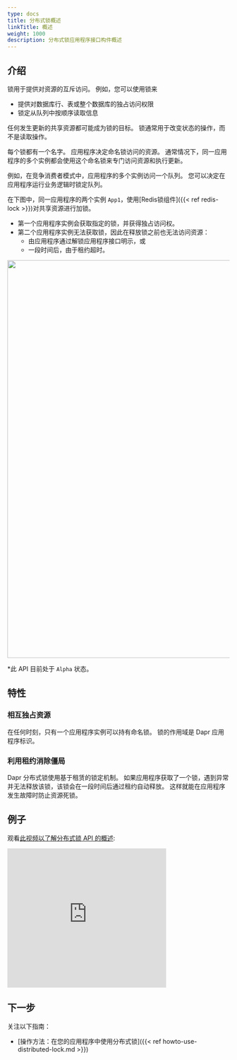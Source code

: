 ```yaml
---
type: docs
title: 分布式锁概述
linkTitle: 概述
weight: 1000
description: 分布式锁应用程序接口构件概述
---
```


## 介绍

锁用于提供对资源的互斥访问。 例如，您可以使用锁来

- 提供对数据库行、表或整个数据库的独占访问权限
- 锁定从队列中按顺序读取信息

任何发生更新的共享资源都可能成为锁的目标。 锁通常用于改变状态的操作，而不是读取操作。

每个锁都有一个名字。 应用程序决定命名锁访问的资源。 通常情况下，同一应用程序的多个实例都会使用这个命名锁来专门访问资源和执行更新。

例如，在竞争消费者模式中，应用程序的多个实例访问一个队列。 您可以决定在应用程序运行业务逻辑时锁定队列。

在下图中，同一应用程序的两个实例 `App1`，使用[Redis锁组件]({{< ref redis-lock >}})对共享资源进行加锁。

- 第一个应用程序实例会获取指定的锁，并获得独占访问权。
- 第二个应用程序实例无法获取锁，因此在释放锁之前也无法访问资源：
  - 由应用程序通过解锁应用程序接口明示，或
  - 一段时间后，由于租约超时。

<img src="/images/lock-overview.png" width=900>

\*此 API 目前处于 `Alpha` 状态。

## 特性

### 相互独占资源

在任何时刻，只有一个应用程序实例可以持有命名锁。 锁的作用域是 Dapr 应用程序标识。

### 利用租约消除僵局

Dapr 分布式锁使用基于租赁的锁定机制。 如果应用程序获取了一个锁，遇到异常并无法释放该锁，该锁会在一段时间后通过租约自动释放。 这样就能在应用程序发生故障时防止资源死锁。

## 例子

观看[此视频以了解分布式锁 API 的概述](https://youtu.be/wLYYOJLt_KQ?t=583):

<div class="embed-responsive embed-responsive-16by9">
<iframe width="360" height="315" src="https://www.youtube-nocookie.com/embed/wLYYOJLt_KQ?start=583" frameborder="0" allow="accelerometer; autoplay; clipboard-write; encrypted-media; gyroscope; picture-in-picture" allowfullscreen></iframe>

## 下一步

关注以下指南：

- [操作方法：在您的应用程序中使用分布式锁]({{< ref howto-use-distributed-lock.md >}})
